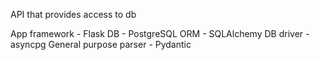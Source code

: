 API that provides access to db

App framework - Flask
DB - PostgreSQL
ORM - SQLAlchemy
DB driver - asyncpg
General purpose parser - Pydantic
